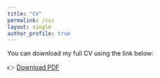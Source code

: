 ```yaml
---
title: "CV"
permalink: /cv/
layout: single
author_profile: true
---
```


You can download my full CV using the link below:

👉 [Download PDF](/assets/files/CV_Andreou.pdf)